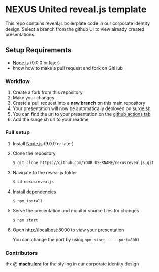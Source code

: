 # NEXUS United reveal.js template

This repo contains reveal.js boilerplate code in our corporate identity design.
Select a branch from the github UI to view already created presentations. 

## Setup Requirements 

- [Node.js](http://nodejs.org/) (9.0.0 or later)
- know how to make a pull request and fork on GitHub

### Workflow

1. Create a fork from this repository
2. Make your changes
3. Create a pull request into a **new branch** on this main repository
4. Your presentation will now be automatically deployed on [surge.sh](https://surge.sh)
5. You can find the url to your presentation on the [github actions tab](https://github.com/nexusunited/nexusrevealjs/actions)
6. Add the surge.sh url to your readme

### Full setup

1. Install [Node.js](http://nodejs.org/) (9.0.0 or later)

1. Clone the repository
   ```sh
   $ git clone https://github.com/YOUR_USERNAME/nexusrevealjs.git
   ```
   
1. Navigate to the reveal.js folder
   ```sh
   $ cd nexusrevealjs
   ```
   
1. Install dependencies
   ```sh
   $ npm install
   ```

1. Serve the presentation and monitor source files for changes
   ```sh
   $ npm start
   ```

1. Open <http://localhost:8000> to view your presentation

   You can change the port by using `npm start -- --port=8001`.
   
   
### Contributors

thx @ **[mschulera](https://github.com/mschulera)** for the styling in our corporate identity design
